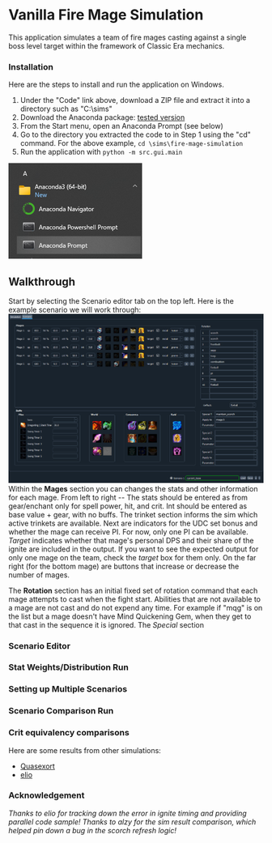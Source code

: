 # Vanilla Fire Mage Simulation

This application simulates a team of fire mages casting against a single boss level target within the framework of Classic Era mechanics.

### Installation

Here are the steps to install and run the application on Windows.
1. Under the "Code" link above, download a ZIP file and extract it into a directory such as "C:\sims\"
2. Download the Anaconda package: [tested version](https://repo.anaconda.com/archive/Anaconda3-2023.07-2-Windows-x86_64.exe)
3. From the Start menu, open an Anaconda Prompt (see below)
4. Go to the directory you extracted the code to in Step 1 using the "cd" command.  For the above example, ```cd \sims\fire-mage-simulation```
5. Run the application with ```python -m src.gui.main```
  
![](./data/pictures/anaconda_prompt.png)

## Walkthrough
Start by selecting the Scenario editor tab on the top left.  Here is the example scenario we will work through:
![](./data/pictures/scenario_editor.png)
Within the **Mages** section you can changes the stats and other information for each mage.  From left to right -- The stats should be entered as from gear/enchant only for spell power, hit, and crit.  Int should be entered as base value + gear, with no buffs.  The trinket section informs the sim which active trinkets are available.  Next are indicators for the UDC set bonus and whether the mage can receive PI.  For now, only one PI can be available.  *Target* indicates whether that mage's personal DPS and their share of the ignite are included in the output.  If you want to see the expected output for only one mage on the team, check the *target* box for them only.  On the far right (for the bottom mage) are buttons that increase or decrease the number of mages.

The **Rotation** section has an initial fixed set of rotation command that each mage attempts to cast when the fight start.  Abilities that are not available to a mage are not cast and do not expend any time.  For example if "mqg" is on the list but a mage doesn't have Mind Quickening Gem, when they get to that cast in the sequence it is ignored.  The *Special* section 


### Scenario Editor

### Stat Weights/Distribution Run

### Setting up Multiple Scenarios

### Scenario Comparison Run


### Crit equivalency comparisons

Here are some results from other simulations:
* [Quasexort](https://docs.google.com/spreadsheets/d/1dqFuQeNVa403ulrmuW_8Ww-5UszOde0RPMBe2g7t1g4)
* [elio](https://github.com/ignitelio/ignite/blob/master/magus2.ipynb)

### Acknowledgement
*Thanks to elio for tracking down the error in ignite timing and providing parallel code sample!*
*Thanks to alzy for the sim result comparison, which helped pin down a bug in the scorch refresh logic!*
